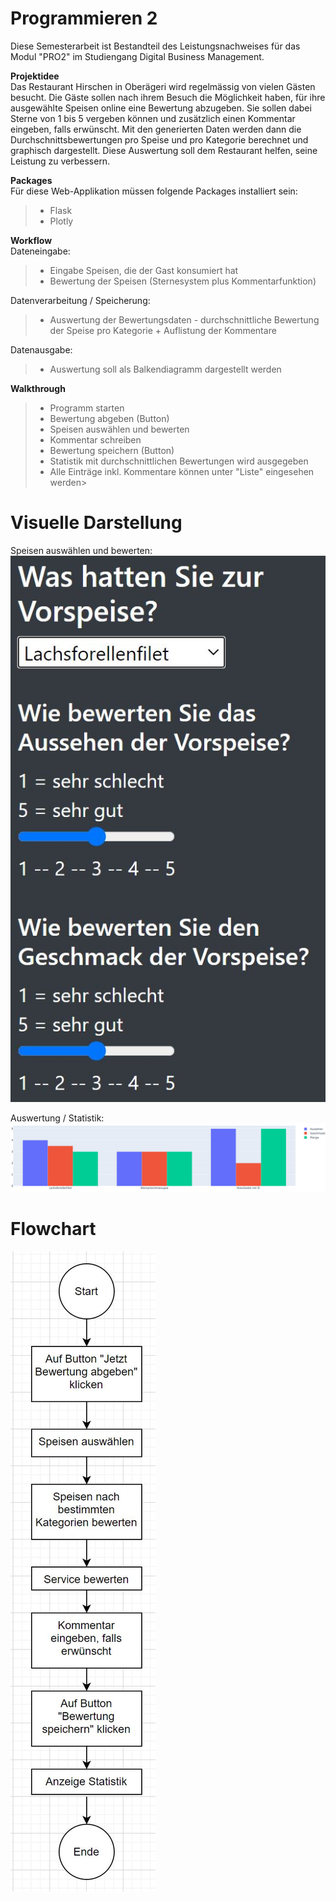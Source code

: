 # Programmieren 2

Diese Semesterarbeit ist Bestandteil des Leistungsnachweises für das Modul "PRO2" 
im Studiengang Digital Business Management. 

**Projektidee**\
Das Restaurant Hirschen in Oberägeri wird regelmässig von vielen Gästen besucht. 
Die Gäste sollen nach ihrem Besuch die Möglichkeit haben, für ihre ausgewählte Speisen 
online eine Bewertung abzugeben. Sie sollen dabei Sterne von 1 bis 5 vergeben können und 
zusätzlich einen Kommentar eingeben, falls erwünscht. Mit den generierten Daten werden 
dann die Durchschnittsbewertungen pro Speise und pro Kategorie berechnet und graphisch 
dargestellt. Diese Auswertung soll dem Restaurant helfen, seine Leistung zu verbessern.

**Packages**\
Für diese Web-Applikation müssen folgende Packages installiert sein: 
> * Flask
> * Plotly

**Workflow**\
Dateneingabe: 
> * Eingabe Speisen, die der Gast konsumiert hat
> * Bewertung der Speisen (Sternesystem plus Kommentarfunktion)
	
Datenverarbeitung / Speicherung:
> * Auswertung der Bewertungsdaten - durchschnittliche Bewertung der Speise pro Kategorie + Auflistung der Kommentare
	
Datenausgabe:
> * Auswertung soll als Balkendiagramm dargestellt werden

**Walkthrough**
> * Programm starten
> * Bewertung abgeben (Button)
> * Speisen auswählen und bewerten
> * Kommentar schreiben
> * Bewertung speichern (Button)
> * Statistik mit durchschnittlichen Bewertungen wird ausgegeben
> * Alle Einträge inkl. Kommentare können unter "Liste" eingesehen werden>

# Visuelle Darstellung
Speisen auswählen und bewerten:\
![Bild1](https://github.com/akademikerin/PROG2/blob/master/App_Bewertung/images/Bild1.JPG)

Auswertung / Statistik:\
![Bild2](https://github.com/akademikerin/PROG2/blob/master/App_Bewertung/images/Bild2.JPG)

# Flowchart
![Flowchart](https://github.com/akademikerin/PROG2/blob/master/App_Bewertung/images/Flowchart.JPG)
